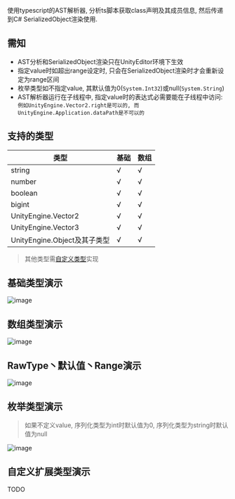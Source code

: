 使用typescript的AST解析器, 分析ts脚本获取class声明及其成员信息, 然后传递到C# SerializedObject渲染使用.

## 需知
- AST分析和SerializedObject渲染只在UnityEditor环境下生效
- 指定value时如超出range设定时, 只会在SerializedObject渲染时才会重新设定为range区间
- 枚举类型如不指定value, 其默认值为0(`System.Int32`)或null(`System.String`)
- AST解析器运行在子线程中, 指定value时的表达式必需要能在子线程中访问: `例如UnityEngine.Vector2.right是可以的, 而UnityEngine.Application.dataPath是不可以的`

## 支持的类型
|  类型   | 基础 | 数组|
| ------- | --- | --- |
| string  | √   | √   |
| number  | √   | √   |
| boolean | √   | √   |
| bigint  | √   | √   |
| UnityEngine.Vector2  | √   | √   |
| UnityEngine.Vector3  | √   | √   |
| UnityEngine.Object及其子类型  | √   | √   |

> 其他类型需[自定义类型]()实现

## 基础类型演示
![image](https://user-images.githubusercontent.com/45587825/216535611-dddbc03e-d9d8-4f92-9b75-edb6a435b9f6.png)
## 数组类型演示
![image](https://user-images.githubusercontent.com/45587825/216535825-af29587e-ded5-43ba-bfdb-08d8f7ce67da.png)
## RawType丶默认值丶Range演示
![image](https://user-images.githubusercontent.com/45587825/216536133-24f36803-9318-4786-8ad9-7ec63280a2b4.png)
## 枚举类型演示
 > 如果不定义value, 序列化类型为int时默认值为0, 序列化类型为string时默认值为null

![image](https://user-images.githubusercontent.com/45587825/216536402-4d09df95-cca5-43b5-97f2-be93965d1b04.png)

## 自定义扩展类型演示
TODO
